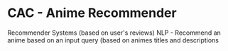 # CAC - Anime Recommender

Recommender Systems (based on user's reviews)
NLP - Recommend an anime based on an input query (based on animes titles and descriptions

